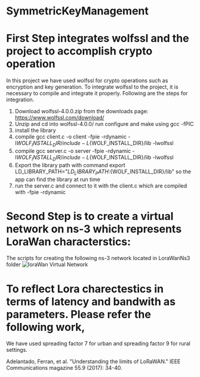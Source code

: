 # SymmetricKeyManagement
# First Step  integrates wolfssl and the project to accomplish crypto operation
In this project we have used wolfssl for crypto operations such as encryption and key generation. 
To integrate wolfssl to the project, it is necessary to compile and integrate it properly.
Following are the steps for integration.

1) Download wolfssl-4.0.0.zip from the downloads page: https://www.wolfssl.com/download/
2) Unzip and cd into wolfssl-4.0.0/ run configure and make using gcc -fPIC
3) install the library
4) compile gcc client.c -o client -fpie -rdynamic -I${WOLF_INSTALL_DIR}/include -L${WOLF_INSTALL_DIR}/lib -lwolfssl
5) compile gcc server.c -o server -fpie -rdynamic -I${WOLF_INSTALL_DIR}/include -L${WOLF_INSTALL_DIR}/lib -lwolfssl
5) Export the library path with command export LD_LIBRARY_PATH="${LD_LIBRARY_PATH}:${WOLF_INSTALL_DIR}/lib" so the app can find the library at run time
6) run the server.c and connect to it with the client.c which are compiled with -fpie -rdynamic

# Second Step is to create a virtual network on ns-3 which represents LoraWan characterstics:
The scripts for creating the following ns-3 network located in LoraWanNs3 folder
![loraWan Virtual Network](https://github.com/fiu-awl/SymmetricKeyManagement/blob/master/loraNetwork.png)

# To reflect Lora charectestics in terms of latency and bandwith as parameters. Please refer the following work,
We have used spreading factor 7 for urban and spreading factor 9 for rural settings.

Adelantado, Ferran, et al. "Understanding the limits of LoRaWAN." IEEE Communications magazine 55.9 (2017): 34-40.

